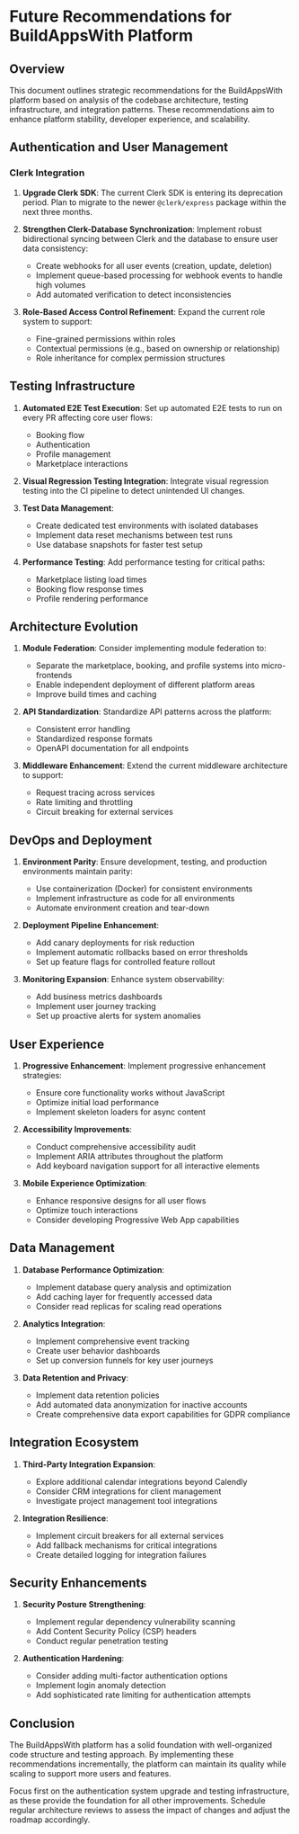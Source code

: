 # Future Recommendations for BuildAppsWith Platform

## Overview

This document outlines strategic recommendations for the BuildAppsWith platform based on analysis of the codebase architecture, testing infrastructure, and integration patterns. These recommendations aim to enhance platform stability, developer experience, and scalability.

## Authentication and User Management

### Clerk Integration

1. **Upgrade Clerk SDK**: The current Clerk SDK is entering its deprecation period. Plan to migrate to the newer `@clerk/express` package within the next three months.

2. **Strengthen Clerk-Database Synchronization**: Implement robust bidirectional syncing between Clerk and the database to ensure user data consistency:
   - Create webhooks for all user events (creation, update, deletion)
   - Implement queue-based processing for webhook events to handle high volumes
   - Add automated verification to detect inconsistencies

3. **Role-Based Access Control Refinement**: Expand the current role system to support:
   - Fine-grained permissions within roles
   - Contextual permissions (e.g., based on ownership or relationship)
   - Role inheritance for complex permission structures

## Testing Infrastructure

1. **Automated E2E Test Execution**: Set up automated E2E tests to run on every PR affecting core user flows:
   - Booking flow
   - Authentication
   - Profile management
   - Marketplace interactions

2. **Visual Regression Testing Integration**: Integrate visual regression testing into the CI pipeline to detect unintended UI changes.

3. **Test Data Management**:
   - Create dedicated test environments with isolated databases
   - Implement data reset mechanisms between test runs
   - Use database snapshots for faster test setup

4. **Performance Testing**: Add performance testing for critical paths:
   - Marketplace listing load times
   - Booking flow response times
   - Profile rendering performance

## Architecture Evolution

1. **Module Federation**: Consider implementing module federation to:
   - Separate the marketplace, booking, and profile systems into micro-frontends
   - Enable independent deployment of different platform areas
   - Improve build times and caching

2. **API Standardization**: Standardize API patterns across the platform:
   - Consistent error handling
   - Standardized response formats
   - OpenAPI documentation for all endpoints

3. **Middleware Enhancement**: Extend the current middleware architecture to support:
   - Request tracing across services
   - Rate limiting and throttling
   - Circuit breaking for external services

## DevOps and Deployment

1. **Environment Parity**: Ensure development, testing, and production environments maintain parity:
   - Use containerization (Docker) for consistent environments
   - Implement infrastructure as code for all environments
   - Automate environment creation and tear-down

2. **Deployment Pipeline Enhancement**:
   - Add canary deployments for risk reduction
   - Implement automatic rollbacks based on error thresholds
   - Set up feature flags for controlled feature rollout

3. **Monitoring Expansion**: Enhance system observability:
   - Add business metrics dashboards
   - Implement user journey tracking
   - Set up proactive alerts for system anomalies

## User Experience

1. **Progressive Enhancement**: Implement progressive enhancement strategies:
   - Ensure core functionality works without JavaScript
   - Optimize initial load performance
   - Implement skeleton loaders for async content

2. **Accessibility Improvements**:
   - Conduct comprehensive accessibility audit
   - Implement ARIA attributes throughout the platform
   - Add keyboard navigation support for all interactive elements

3. **Mobile Experience Optimization**:
   - Enhance responsive designs for all user flows
   - Optimize touch interactions
   - Consider developing Progressive Web App capabilities

## Data Management

1. **Database Performance Optimization**:
   - Implement database query analysis and optimization
   - Add caching layer for frequently accessed data
   - Consider read replicas for scaling read operations

2. **Analytics Integration**:
   - Implement comprehensive event tracking
   - Create user behavior dashboards
   - Set up conversion funnels for key user journeys

3. **Data Retention and Privacy**:
   - Implement data retention policies
   - Add automated data anonymization for inactive accounts
   - Create comprehensive data export capabilities for GDPR compliance

## Integration Ecosystem

1. **Third-Party Integration Expansion**:
   - Explore additional calendar integrations beyond Calendly
   - Consider CRM integrations for client management
   - Investigate project management tool integrations

2. **Integration Resilience**:
   - Implement circuit breakers for all external services
   - Add fallback mechanisms for critical integrations
   - Create detailed logging for integration failures

## Security Enhancements

1. **Security Posture Strengthening**:
   - Implement regular dependency vulnerability scanning
   - Add Content Security Policy (CSP) headers
   - Conduct regular penetration testing

2. **Authentication Hardening**:
   - Consider adding multi-factor authentication options
   - Implement login anomaly detection
   - Add sophisticated rate limiting for authentication attempts

## Conclusion

The BuildAppsWith platform has a solid foundation with well-organized code structure and testing approach. By implementing these recommendations incrementally, the platform can maintain its quality while scaling to support more users and features.

Focus first on the authentication system upgrade and testing infrastructure, as these provide the foundation for all other improvements. Schedule regular architecture reviews to assess the impact of changes and adjust the roadmap accordingly.